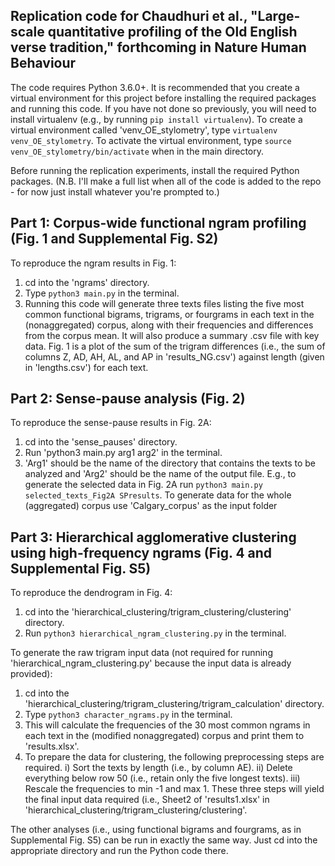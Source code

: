 ## Replication code for Chaudhuri et al., "Large-scale quantitative profiling of the Old English verse tradition," forthcoming in Nature Human Behaviour

The code requires Python 3.6.0+. It is recommended that you create a virtual environment for this project before installing the required packages and running this code. If you have not done so previously, you will need to install virtualenv (e.g., by running `pip install virtualenv`). To create a virtual environment called 'venv_OE_stylometry', type `virtualenv venv_OE_stylometry`. To activate the virtual environment, type `source venv_OE_stylometry/bin/activate` when in the main directory. 

Before running the replication experiments, install the required Python packages. (N.B. I'll make a full list when all of the code is added to the repo - for now just install whatever you're prompted to.)

## Part 1: Corpus-wide functional ngram profiling (Fig. 1 and Supplemental Fig. S2)

To reproduce the ngram results in Fig. 1:

1) cd into the 'ngrams' directory. 
2) Type `python3 main.py` in the terminal. 
3) Running this code will generate three texts files listing the five most common functional bigrams, trigrams, or fourgrams in each text in the (nonaggregated) corpus, along with their frequencies and differences from the corpus mean. It will also produce a summary .csv file with key data. Fig. 1 is a plot of the sum of the trigram differences (i.e., the sum of columns Z, AD, AH, AL, and AP in 'results_NG.csv') against length (given in 'lengths.csv') for each text. 

## Part 2: Sense-pause analysis (Fig. 2)

To reproduce the sense-pause results in Fig. 2A:

1) cd into the 'sense_pauses' directory. 
2) Run 'python3 main.py arg1 arg2' in the terminal. 
3) 'Arg1' should be the name of the directory that contains the texts to be analyzed and 'Arg2' should be the name of the output file.
E.g., to generate the selected data in Fig. 2A run `python3 main.py selected_texts_Fig2A SPresults`. To generate data for the whole (aggregated) corpus use 'Calgary_corpus' as the input folder

## Part 3: Hierarchical agglomerative clustering using high-frequency ngrams (Fig. 4 and Supplemental Fig. S5)

To reproduce the dendrogram in Fig. 4:

1) cd into the 'hierarchical_clustering/trigram_clustering/clustering' directory. 
2) Run `python3 hierarchical_ngram_clustering.py` in the terminal. 

To generate the raw trigram input data (not required for running 'hierarchical_ngram_clustering.py' because the input data is already provided):

1) cd into the 'hierarchical_clustering/trigram_clustering/trigram_calculation' directory. 
2) Type `python3 character_ngrams.py` in the terminal. 
3) This will calculate the frequencies of the 30 most common ngrams in each text in the (modified nonaggregated) corpus and print them to 'results.xlsx'.
4) To prepare the data for clustering, the following preprocessing steps are required. i) Sort the texts by length (i.e., by column AE). ii) Delete everything below row 50 (i.e., retain only the five longest texts). iii) Rescale the frequencies to min -1 and max 1. These three steps will yield the final input data required (i.e., Sheet2 of 'results1.xlsx' in 'hierarchical_clustering/trigram_clustering/clustering'. 

The other analyses (i.e., using functional bigrams and fourgrams, as in Supplemental Fig. S5) can be run in exactly the same way. Just cd into the appropriate directory and run the Python code there. 




